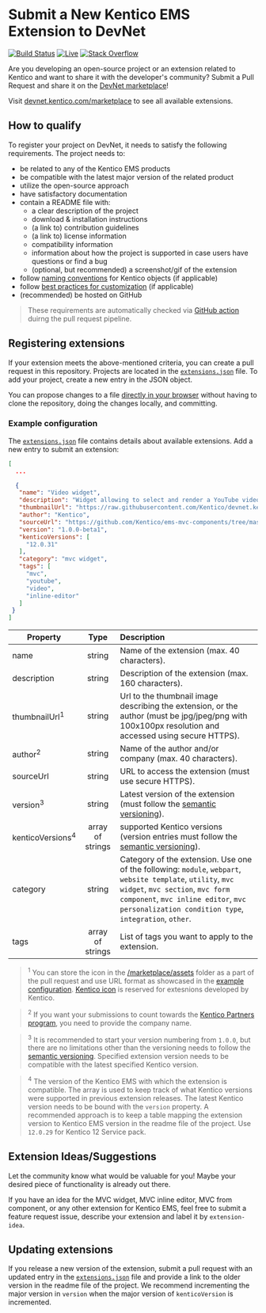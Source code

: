 # Submit a New Kentico EMS Extension to DevNet

[![Build Status](https://api.travis-ci.com/Kentico/devnet.kentico.com.svg?branch=master)](https://travis-ci.com/Kentico/devnet.kentico.com)
[![Live](https://img.shields.io/badge/live-brightgreen.svg)](https://devnet.kentico.com/marketplace)
[![Stack Overflow](https://img.shields.io/badge/Stack%20Overflow-ASK%20NOW-FE7A16.svg?logo=stackoverflow&logoColor=white)](https://stackoverflow.com/tags/kentico)

Are you developing an open-source project or an extension related to Kentico and want to share it with the developer's community? Submit a Pull Request and share it on the [DevNet marketplace](https://devnet.kentico.com/marketplace)!

Visit [devnet.kentico.com/marketplace](https://devnet.kentico.com/marketplace) to see all available extensions.

## How to qualify

To register your project on DevNet, it needs to satisfy the following requirements. The project needs to:

- be related to any of the Kentico EMS products
- be compatible with the latest major version of the related product
- utilize the open-source approach
- have satisfactory documentation
- contain a README file with:
  - a clear description of the project
  - download & installation instructions
  - (a link to) contribution guidelines
  - (a link to) license information
  - compatibility information
  - information about how the project is supported in case users have questions or find a bug
  - (optional, but recommended) a screenshot/gif of the extension
-   follow [naming conventions](https://kentico.com/CMSPages/DocLinkMapper.ashx?version=latest&link=module_create_package#Creatinginstallationpackagesformodules-Conventionsfordatabaseobjects) for Kentico objects (if applicable)
-   follow [best practices for customization](https://kentico.com/CMSPages/DocLinkMapper.ashx?version=latest&link=customization_best_practices) (if applicable)
-   (recommended) be hosted on GitHub

> These requirements are automatically checked via [GitHub action](https://github.com/Kentico/devnet.kentico.com/actions/workflows/extensions-check.yml) duirng the pull request pipeline.

## Registering extensions

If your extension meets the above-mentioned criteria, you can create a pull request in this repository. Projects are located in the [`extensions.json`](/marketplace/extensions.json) file. To add your project, create a new entry in the JSON object.

You can propose changes to a file [directly in your browser](https://help.github.com/en/articles/editing-files-in-another-users-repository) without having to clone the repository, doing the changes locally, and committing.

### Example configuration

The [`extensions.json`](/marketplace/extensions.json) file contains details about available extensions. Add a new entry to submit an extension:

```json
[
  ...

  {
   "name": "Video widget",
   "description": "Widget allowing to select and render a YouTube video on site.",
   "thumbnailUrl": "https://raw.githubusercontent.com/Kentico/devnet.kentico.com/master/marketplace/assets/kentico-icon.png",
   "author": "Kentico",
   "sourceUrl": "https://github.com/Kentico/ems-mvc-components/tree/master/Kentico.Widget.Video#video-widget",
   "version": "1.0.0-beta1",
   "kenticoVersions": [
     "12.0.31"
   ],
   "category": "mvc widget",
   "tags": [
     "mvc",
     "youtube",
     "video",
     "inline-editor"
   ]
 }
]
```

| Property        | Type | Description |
| ------------- |:-------------:| :----- |
| name      | string | Name of the extension (max. 40 characters). |
| description      | string | Description of the extension (max. 160 characters). |
| thumbnailUrl<sup>1</sup>      | string | Url to the thumbnail image describing the extension, or the author (must be jpg/jpeg/png with 100x100px resolution and accessed using secure HTTPS). |
| author<sup>2</sup>      | string | Name of the author and/or company (max. 40 characters). |
| sourceUrl      | string | URL to access the extension (must use secure HTTPS). |
| version<sup>3</sup>      | string | Latest version of the extension (must follow the [semantic versioning](https://semver.org)). |
| kenticoVersions<sup>4</sup>      | array of strings | supported Kentico versions (version entries must follow the [semantic versioning](https://semver.org)). |
| category      | string | Category of the extension. Use one of the following: `module`, `webpart`, `website template`, `utility`, `mvc widget`, `mvc section`, `mvc form component`, `mvc inline editor`, `mvc personalization condition type`, `integration`, `other`. |
| tags      | array of strings | List of tags you want to apply to the extension. |

> <sup>1</sup> You can store the icon in the [/marketplace/assets](/marketplace/assets) folder as a part of the pull request and use URL format as showcased in the [example configuration](#example-configuration). [Kentico icon](/marketplace/assets/kentico-icon.png) is reserved for extesnions developed by Kentico.

> <sup>2</sup> If you want your submissions to count towards the [Kentico Partners program](https://www.kentico.com/partners), you need to provide the company name.

> <sup>3</sup> It is recommended to start your version numbering from `1.0.0`, but there are no limitations other than the versioning needs to follow the [semantic versioning](https://semver.org). Specified extension version needs to be compatible with the latest specified Kentico version.

> <sup>4</sup> The version of the Kentico EMS with which the extension is compatible. The array is used to keep track of what Kentico versions were supported in previous extension releases. The latest Kentico version needs to be bound with the `version` property. A recommended approach is to keep a table mapping the extension version to Kentico EMS version in the readme file of the project. Use `12.0.29` for Kentico 12 Service pack.

## Extension Ideas/Suggestions 

Let the community know what would be valuable for you! Maybe your desired piece of functionality is already out there.

If you have an idea for the MVC widget, MVC inline editor, MVC from component, or any other extension for Kentico EMS, feel free to submit a feature request issue, describe your extension and label it by `extension-idea`. 

## Updating extensions

If you release a new version of the extension, submit a pull request with an updated entry in the [`extensions.json`](/marketplace/extensions.json) file and provide a link to the older version in the readme file of the project. We recommend incrementing the major version in `version` when the major version of `kenticoVersion` is incremented.

